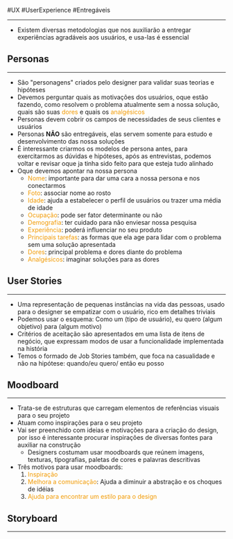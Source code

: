 #UX #UserExperience #Entregáveis

---

- Existem diversas metodologias que nos auxiliarão a entregar experiências agradáveis aos usuários, e usa-las é essencial 

## Personas
---

- São "personagens" criados pelo designer para validar suas teorias e hipóteses
- Devemos perguntar quais as motivações dos usuários, oque estão fazendo, como resolvem o problema atualmente sem a nossa solução, quais são suas <span style="color:rgb(242, 154, 2)">dores</span> e quais os <span style="color:rgb(242, 154, 2)">analgésicos</span> 
- Personas devem cobrir os campos de necessidades de seus clientes e usuários
- Personas **NÃO** são entregáveis, elas servem somente para estudo e desenvolvimento das nossa soluções
- É interessante criarmos os modelos de persona antes, para exercitarmos as dúvidas e hipóteses, após as entrevistas, podemos voltar e revisar oque ja tinha sido feito para que esteja tudo alinhado
- Oque devemos apontar na nossa persona
	- <span style="color:rgb(242, 154, 2)">Nome</span>: importante para dar uma cara a nossa persona e nos conectarmos
	- <span style="color:rgb(242, 154, 2)">Foto</span>: associar nome ao rosto
	- <span style="color:rgb(242, 154, 2)">Idade</span>: ajuda a estabelecer o perfil de usuários ou trazer uma média de idade
	- <span style="color:rgb(242, 154, 2)">Ocupação</span>: pode ser fator determinante ou não
	- <span style="color:rgb(242, 154, 2)">Demografia</span>: ter cuidado para não enviesar nossa pesquisa
	- <span style="color:rgb(242, 154, 2)">Experiência</span>: poderá influenciar no seu produto
	- <span style="color:rgb(242, 154, 2)">Principais tarefas</span>: as formas que ela age para lidar com o problema sem uma solução apresentada
	- <span style="color:rgb(242, 154, 2)">Dores</span>: principal problema e dores diante do problema
	- <span style="color:rgb(242, 154, 2)">Analgésicos</span>: imaginar soluções para as dores 

## User Stories
---

- Uma representação de pequenas instâncias na vida das pessoas, usado para o designer se empatizar com o usuário, rico em detalhes triviais
- Podemos usar o esquema: Como um (tipo de usuário), eu quero (algum objetivo) para (algum motivo)
- Critérios de aceitação são apresentados em uma lista de itens de negócio, que expressam modos de usar a funcionalidade implementada na história
- Temos o formado de Job Stories também, que foca na casualidade e não na hipótese: quando/eu quero/ então eu posso

## Moodboard
---

- Trata-se de estruturas que carregam elementos de referências visuais para o seu projeto
- Atuam como inspirações para o seu projeto
- Vai ser preenchido com  ideias e motivações para a criação do design, por isso é interessante procurar inspirações de diversas fontes para auxiliar na construção
	- Designers costumam usar moodboards que reúnem imagens, texturas, tipografias, paletas de cores e palavras descritivas
- Três motivos para usar moodboards:
	1. <span style="color:rgb(242, 154, 2)">Inspiração</span>
	2. <span style="color:rgb(242, 154, 2)">Melhora a comunicação</span>: Ajuda a diminuir a abstração e os choques de idéias 
	3. <span style="color:rgb(242, 154, 2)">Ajuda para encontrar um estilo para o design</span>

## Storyboard
---

